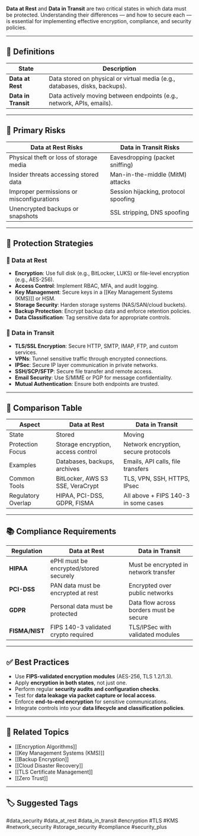 **Data at Rest** and **Data in Transit** are two critical states in which data must be protected. Understanding their differences — and how to secure each — is essential for implementing effective encryption, compliance, and security policies.

---

## 🧱 Definitions

| State              | Description                                                               |
|--------------------|---------------------------------------------------------------------------|
| **Data at Rest**    | Data stored on physical or virtual media (e.g., databases, disks, backups).|
| **Data in Transit** | Data actively moving between endpoints (e.g., network, APIs, emails).      |

---

## 🔐 Primary Risks

| Data at Rest Risks                     | Data in Transit Risks                     |
|----------------------------------------|-------------------------------------------|
| Physical theft or loss of storage media | Eavesdropping (packet sniffing)           |
| Insider threats accessing stored data   | Man-in-the-middle (MitM) attacks          |
| Improper permissions or misconfigurations | Session hijacking, protocol spoofing     |
| Unencrypted backups or snapshots        | SSL stripping, DNS spoofing               |

---

## 🔑 Protection Strategies

### 🔹 Data at Rest

- **Encryption**: Use full disk (e.g., BitLocker, LUKS) or file-level encryption (e.g., AES-256).
- **Access Control**: Implement RBAC, MFA, and audit logging.
- **Key Management**: Secure keys in a [[Key Management Systems (KMS)]] or HSM.
- **Storage Security**: Harden storage systems (NAS/SAN/cloud buckets).
- **Backup Protection**: Encrypt backup data and enforce retention policies.
- **Data Classification**: Tag sensitive data for appropriate controls.

### 🔸 Data in Transit

- **TLS/SSL Encryption**: Secure HTTP, SMTP, IMAP, FTP, and custom services.
- **VPNs**: Tunnel sensitive traffic through encrypted connections.
- **IPSec**: Secure IP layer communication in private networks.
- **SSH/SCP/SFTP**: Secure file transfer and remote access.
- **Email Security**: Use S/MIME or PGP for message confidentiality.
- **Mutual Authentication**: Ensure both endpoints are trusted.

---

## 🔄 Comparison Table

| Aspect                 | Data at Rest                           | Data in Transit                         |
|------------------------|----------------------------------------|-----------------------------------------|
| State                  | Stored                                 | Moving                                 |
| Protection Focus       | Storage encryption, access control     | Network encryption, secure protocols    |
| Examples               | Databases, backups, archives           | Emails, API calls, file transfers       |
| Common Tools           | BitLocker, AWS S3 SSE, VeraCrypt       | TLS, VPN, SSH, HTTPS, IPsec             |
| Regulatory Overlap     | HIPAA, PCI-DSS, GDPR, FISMA             | All above + FIPS 140-3 in some cases    |

---

## 📚 Compliance Requirements

| Regulation   | Data at Rest                        | Data in Transit                      |
|--------------|--------------------------------------|---------------------------------------|
| **HIPAA**     | ePHI must be encrypted/stored securely | Must be encrypted in network transfer |
| **PCI-DSS**   | PAN data must be encrypted at rest    | Encrypted over public networks        |
| **GDPR**      | Personal data must be protected       | Data flow across borders must be secure |
| **FISMA/NIST**| FIPS 140-3 validated crypto required  | TLS/IPSec with validated modules      |

---

## ✅ Best Practices

- Use **FIPS-validated encryption modules** (AES-256, TLS 1.2/1.3).
- Apply **encryption in both states**, not just one.
- Perform regular **security audits and configuration checks**.
- Test for **data leakage via packet capture or local access**.
- Enforce **end-to-end encryption** for sensitive communications.
- Integrate controls into your **data lifecycle and classification policies**.

---

## 🧩 Related Topics

- [[Encryption Algorithms]]
- [[Key Management Systems (KMS)]]
- [[Backup Encryption]]
- [[Cloud Disaster Recovery]]
- [[TLS Certificate Management]]
- [[Zero Trust]]

---

## 🏷 Suggested Tags

#data_security #data_at_rest #data_in_transit #encryption #TLS #KMS #network_security #storage_security #compliance #security_plus
